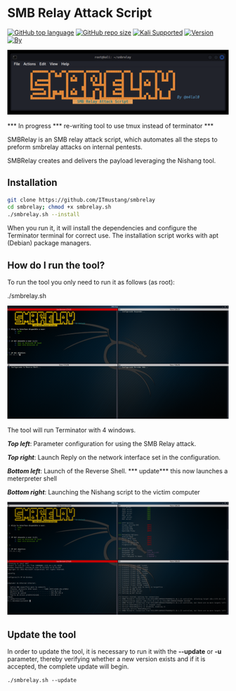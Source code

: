 # SMB Relay Attack Script

[![GitHub top language](https://img.shields.io/github/languages/top/m4lal0/smbrelay?logo=gnu-bash&style=for-the-badge)](#)
[![GitHub repo size](https://img.shields.io/github/repo-size/m4lal0/smbrelay?logo=webpack&style=for-the-badge)](#)
[![Kali Supported](https://img.shields.io/badge/Kali-Supported-blue?style=for-the-badge&logo=kali-linux)](#)
[![Version](https://img.shields.io/badge/Version-1.0.2-blue?style=for-the-badge)](#)
[![By](https://img.shields.io/badge/By-m4lal0-green?style=for-the-badge&logo=github)](#)

![SMBRelay](./images/name.png)

*** In progress *** re-writing tool to use tmux instead of terminator ***

SMBRelay is an SMB relay attack script, which automates all the steps to preform smbrelay attacks on internal pentests.

SMBRelay creates and delivers the payload leveraging the Nishang tool.

## Installation

```bash
git clone https://github.com/ITmustang/smbrelay
cd smbrelay; chmod +x smbrelay.sh
./smbrelay.sh --install
```

When you run it, it will install the dependencies and configure the Terminator terminal for correct use. The installation script works with apt (Debian) package managers.

## How do I run the tool?

To run the tool you only need to run it as follows (as root):

./smbrelay.sh

![SMBRelay](./images/smbrelay.png)

The tool will run Terminator with 4 windows.

***Top left***: Parameter configuration for using the SMB Relay attack.

***Top right***: Launch Reply on the network interface set in the configuration.

***Bottom left***: Launch of the Reverse Shell. *** update*** this now launches a meterpreter shell

***Bottom right***: Launching the Nishang script to the victim computer

![SMBRelay](./images/smbrelay3.png)

## Update the tool

In order to update the tool, it is necessary to run it with the **--update** or **-u** parameter, thereby verifying whether a new version exists and if it is accepted, the complete update will begin.

```
./smbrelay.sh --update
```
